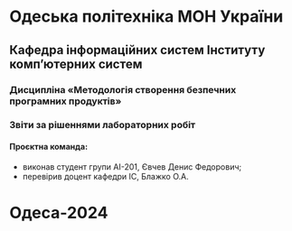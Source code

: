 # Одеська політехніка МОН України
## Кафедра інформаційних систем Інституту комп’ютерних систем
### Дисципліна «Методологія створення безпечних програмних продуктів»
### Звіти за рішеннями лабораторних робіт
#### Проєктна команда:
- виконав студент групи АІ-201, Євчев Денис Федорович;
- перевірив доцент кафедри ІС, Блажко О.А.
# Одеса-2024
